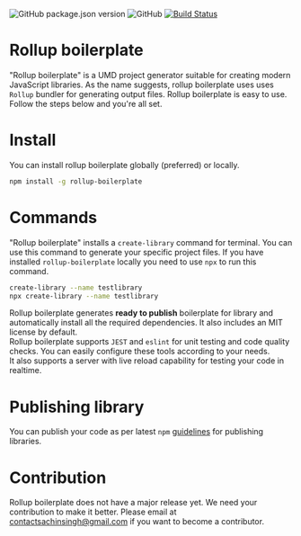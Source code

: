 ![GitHub package.json version](https://img.shields.io/github/package-json/v/scssyworks/rollup-boilerplate) ![GitHub](https://img.shields.io/github/license/scssyworks/rollup-boilerplate) [![Build Status](https://travis-ci.org/scssyworks/rollup-boilerplate.svg?branch=master)](https://travis-ci.org/scssyworks/rollup-boilerplate)

# Rollup boilerplate
"Rollup boilerplate" is a UMD project generator suitable for creating modern JavaScript libraries. As the name suggests, rollup boilerplate uses uses ``Rollup`` bundler for generating output files. Rollup boilerplate is easy to use. Follow the steps below and you're all set.

# Install

You can install rollup boilerplate globally (preferred) or locally.

```sh
npm install -g rollup-boilerplate
```

# Commands
"Rollup boilerplate" installs a ``create-library`` command for terminal. You can use this command to generate your specific project files. If you have installed ``rollup-boilerplate`` locally you need to use ``npx`` to run this command.

```sh
create-library --name testlibrary
npx create-library --name testlibrary
```

Rollup boilerplate generates <b>ready to publish</b> boilerplate for library and automatically install all the required dependencies. It also includes an MIT license by default.<br>
Rollup boilerplate supports ``JEST`` and ``eslint`` for unit testing and code quality checks. You can easily configure these tools according to your needs.<br>
It also supports a server with live reload capability for testing your code in realtime.<br>

# Publishing library

You can publish your code as per latest ``npm`` <a href="https://docs.npmjs.com/cli/publish">guidelines</a> for publishing libraries.

# Contribution

Rollup boilerplate does not have a major release yet. We need your contribution to make it better. Please email at <a href="mailto:contactsachinsingh@gmail.com">contactsachinsingh@gmail.com</a> if you want to become a contributor.